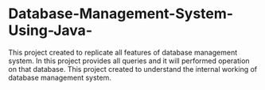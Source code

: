# Database-Management-System-Using-Java-
This project created to replicate all features of database management system. In this project provides all queries and it will performed operation on that database. This project created to understand the internal working of database management system.
